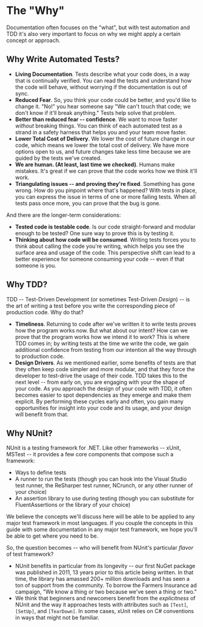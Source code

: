 # The "Why"

Documentation often focuses on the "what", but with test automation and TDD it's also very important to focus on why we might apply a certain concept or approach.

## Why Write Automated Tests?

* **Living Documentation**. Tests describe what your code does, in a way that is continually verified. You can read the tests and understand how the code will behave, without worrying if the documentation is out of sync.
* **Reduced Fear**. So, you think your code could be better, and you'd like to change it. "No!" you hear someone say "We can't touch that code; we don't know if it'll break anything." Tests help solve that problem.
* **Better than reduced fear -- confidence**. We want to move faster _without_ breaking things. You can think of each automated test as a strand in a safety harness that helps you and your team move faster.
* **Lower Total Cost of Delivery**. We lower the cost of future change in our code, which means we lower the total cost of delivery. We have more options open to us, and future changes take less time because we are guided by the tests we've created.
* **We are human. (At least, last time we checked)**. Humans make mistakes. It's great if we can prove that the code works how we think it'll work.
* **Triangulating issues -- and proving they're fixed**. Something has gone wrong. How do you pinpoint where that's happened? With tests in place, you can express the issue in terms of one or more failing tests. When all tests pass once more, you can prove that the bug is gone.

And there are the longer-term considerations:

* **Tested code is testable code**. Is our code straight-forward and modular enough to be tested? One sure way to prove this is by testing it.
* **Thinking about how code will be consumed**. Writing tests forces you to think about calling the code you're writing, which helps you see the surface area and usage of the code. This perspective shift can lead to a better experience for someone consuming your code -- even if that someone is you.

## Why TDD?

TDD -- Test-Driven Development (or sometimes Test-Driven _Design_) -- is the art of writing a test before you write the corresponding piece of production code. Why do that?

* **Timeliness**. Returning to code after we've written it to write tests proves how the program works now. But what about our intent? How can we prove that the program works how we intend it to work? This is where TDD comes in; by writing tests at the time we write the code, we gain additional confidence from testing from our intention all the way through to production code.
* **Design Drivers**. As we mentioned earlier, some benefits of tests are that they often keep code simpler and more modular, and that they force the developer to test-drive the usage of their code. TDD takes this to the next level -- from early on, you are engaging with your the shape of your code. As you approach the design of your code with TDD, it often becomes easier to spot dependencies as they emerge and make them explicit. By performing these cycles early and often, you gain many opportunities for insight into your code and its usage, and your design will benefit from that.

## Why NUnit?

NUnit is a testing framework for .NET. Like other frameworks -- xUnit, MSTest -- it provides a few core components that compose such a framework:

* Ways to define tests
* A runner to run the tests (though you can hook into the Visual Studio test runner, the ReSharper test runner, NCrunch, or any other runner of your choice)
* An assertion library to use during testing (though you can substitute for FluentAssertions or the library of your choice)

We believe the concepts we'll discuss here will be able to be applied to any major test framework in most languages. If you couple the concepts in this guide with some documentation in any major test framework, we hope you'll be able to get where you need to be.

So, the question becomes -- who will benefit from NUnit's particular _flavor_ of test framework?

* NUnit benefits in particular from its longevity -- our first NuGet package was published in 2011, 13 years prior to this article being written. In that time, the library has amassed 200+ million downloads and has seen a ton of support from the community. To borrow the Farmers Insurance ad campaign, "We know a thing or two because we've seen a thing or two."
* We think that beginners and newcomers benefit from the _explicitness_ of NUnit and the way it approaches tests with attributes such as `[Test]`, `[SetUp]`, and `[TearDown]`. In some cases, xUnit relies on C# conventions in ways that might not be familiar.
